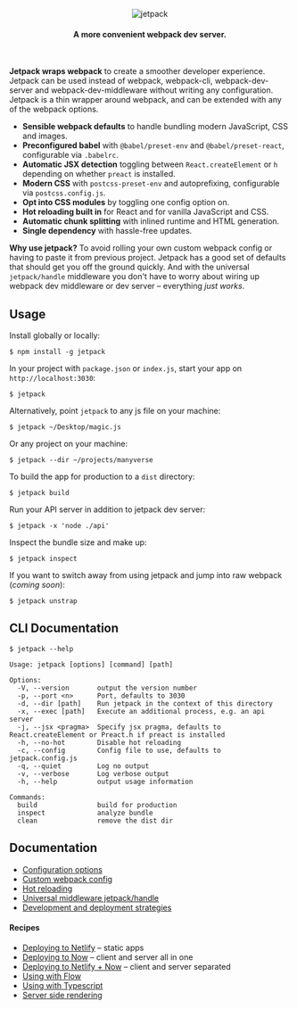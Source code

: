<p align="center">
  <img src="https://user-images.githubusercontent.com/324440/48317009-22dc4d00-e5e3-11e8-8eb3-520321b3d41a.png" alt="jetpack" title="jetpack">
</p>

<h4 align="center">A more convenient webpack dev server.</h4>
<br />

**Jetpack wraps webpack** to create a smoother developer experience. Jetpack can be used instead of webpack, webpack-cli, webpack-dev-server and webpack-dev-middleware without writing any configuration. Jetpack is a thin wrapper around webpack, and can be extended with any of the webpack options.

- **Sensible webpack defaults** to handle bundling modern JavaScript, CSS and images.
- **Preconfigured babel** with `@babel/preset-env` and `@babel/preset-react`, configurable via `.babelrc`.
- **Automatic JSX detection** toggling between `React.createElement` or `h` depending on whether `preact` is installed.
- **Modern CSS** with `postcss-preset-env` and autoprefixing, configurable via `postcss.config.js`.
- **Opt into CSS modules** by toggling one config option on.
- **Hot reloading built in** for React and for vanilla JavaScript and CSS.
- **Automatic chunk splitting** with inlined runtime and HTML generation.
- **Single dependency** with hassle-free updates.

**Why use jetpack?** To avoid rolling your own custom webpack config or having to paste it from previous project. Jetpack has a good set of defaults that should get you off the ground quickly. And with the universal `jetpack/handle` middleware you don't have to worry about wiring up webpack dev middleware or dev server – everything _just works_.

## Usage

Install globally or locally:

    $ npm install -g jetpack

In your project with `package.json` or `index.js`, start your app on `http://localhost:3030`:

    $ jetpack

Alternatively, point `jetpack` to any js file on your machine:

    $ jetpack ~/Desktop/magic.js

Or any project on your machine:

    $ jetpack --dir ~/projects/manyverse

To build the app for production to a `dist` directory:

    $ jetpack build

Run your API server in addition to jetpack dev server:

    $ jetpack -x 'node ./api'

Inspect the bundle size and make up:

    $ jetpack inspect

If you want to switch away from using jetpack and jump into raw webpack (*coming soon*):

    $ jetpack unstrap

## CLI Documentation

```
$ jetpack --help

Usage: jetpack [options] [command] [path]

Options:
  -V, --version       output the version number
  -p, --port <n>      Port, defaults to 3030
  -d, --dir [path]    Run jetpack in the context of this directory
  -x, --exec [path]   Execute an additional process, e.g. an api server
  -j, --jsx <pragma>  Specify jsx pragma, defaults to React.createElement or Preact.h if preact is installed
  -h, --no-hot        Disable hot reloading
  -c, --config        Config file to use, defaults to jetpack.config.js
  -q, --quiet         Log no output
  -v, --verbose       Log verbose output
  -h, --help          output usage information

Commands:
  build               build for production
  inspect             analyze bundle
  clean               remove the dist dir
```

## Documentation

* [Configuration options](./docs/01-configuration-options.md)
* [Custom webpack config](./docs/01-custom-webpack-config.md)
* [Hot reloading](./docs/02-deploying-to-netlify.md)
* [Universal middleware jetpack/handle](./docs/02-deploying-to-netlify.md)
* [Development and deployment strategies](./docs/02-deploying-to-netlify.md)

#### Recipes

* [Deploying to Netlify](./docs/02-deploying-to-netlify.md) – static apps
* [Deploying to Now](./docs/02-deploying-to-netlify.md) – client and server all in one
* [Deploying to Netlify + Now](./docs/02-deploying-to-netlify.md) – client and server separated
* [Using with Flow](./docs/02-deploying-to-netlify.md)
* [Using with Typescript](./docs/02-deploying-to-netlify.md)
* [Server side rendering](./docs/02-deploying-to-netlify.md)
